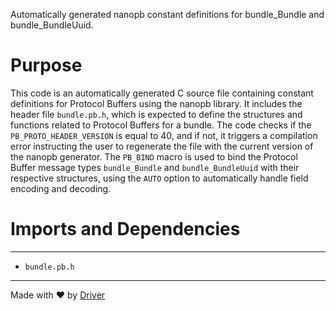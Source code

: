 <!--------------------------------------------------------------------------------->
<!-- IMPORTANT: This file is auto-generated by Driver (https://driver.ai). -------->
<!-- Manual edits may be overwritten on future commits. --------------------------->
<!--------------------------------------------------------------------------------->

Automatically generated nanopb constant definitions for bundle_Bundle and bundle_BundleUuid.

# Purpose
This code is an automatically generated C source file containing constant definitions for Protocol Buffers using the nanopb library. It includes the header file `bundle.pb.h`, which is expected to define the structures and functions related to Protocol Buffers for a bundle. The code checks if the `PB_PROTO_HEADER_VERSION` is equal to 40, and if not, it triggers a compilation error instructing the user to regenerate the file with the current version of the nanopb generator. The `PB_BIND` macro is used to bind the Protocol Buffer message types `bundle_Bundle` and `bundle_BundleUuid` with their respective structures, using the `AUTO` option to automatically handle field encoding and decoding.
# Imports and Dependencies

---
- `bundle.pb.h`



---
Made with ❤️ by [Driver](https://www.driver.ai/)